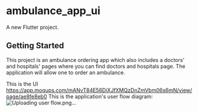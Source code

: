 # ambulance_app_ui

A new Flutter project.

## Getting Started

This project is an ambulance ordering app which also includes 
a doctors' and hospitals' pages where you can find doctors and hospitals page.
The application will allow one to order an ambulance.

This is the UI
https://app.moqups.com/mANvT84E56DiXJfXMQzDnZmVbm06s6mN/view/page/ae8fe8eb0
This is the application's user flow diagram:
![Uploading user flow.png…]()
